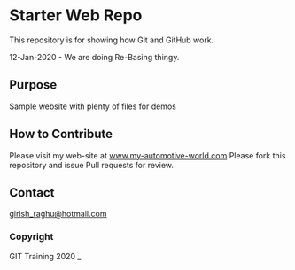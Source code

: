 # Starter Web Repo

This repository is for showing how Git and GitHub work.

12-Jan-2020 - We are doing Re-Basing thingy.

## Purpose

Sample website with plenty of files for demos

## How to Contribute

Please visit my web-site at www.my-automotive-world.com
Please fork this repository and issue Pull requests for review.


## Contact
 girish_raghu@hotmail.com
 
### Copyright

GIT Training 2020
  _

